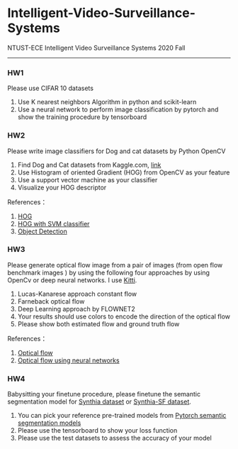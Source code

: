 # Intelligent-Video-Surveillance-Systems
NTUST-ECE Intelligent Video Surveillance Systems 2020 Fall

---

### HW1
Please use CIFAR 10 datasets
1. Use K nearest neighbors Algorithm in python and scikit-learn
2. Use a neural network to perform image classification by pytorch and show the training procedure by tensorboard

### HW2
Please write image classifiers  for Dog and cat datasets by Python OpenCV
1. Find Dog and Cat datasets from Kaggle.com, [link](https://s3.amazonaws.com/content.udacity-data.com/nd089/Cat_Dog_data.zip)
2. Use Histogram of oriented Gradient (HOG) from OpenCV  as your feature
3. Use a support vector machine as your classifier
4. Visualize your HOG descriptor

References：
1. [HOG](https://github.com/tobybreckon/python-examples-cv/blob/master/hog.py)
2. [HOG with SVM classifier](https://www.kaggle.com/manikg/training-svm-classifier-with-hog-features)
3. [Object Detection](https://github.com/SamPlvs/Object-detection-via-HOG-SVM)

### HW3
Please generate optical flow image  from a pair of images (from open flow benchmark images  ) by using the following four approaches by using OpenCv or deep neural networks. I use [Kitti](https://s3.eu-central-1.amazonaws.com/avg-kitti/raw_data/2011_09_26_drive_0005/2011_09_26_drive_0005_sync.zip).
1. Lucas-Kanarese approach constant flow 
2. Farneback optical flow
3. Deep Learning approach by FLOWNET2
4. Your results should use colors to encode the direction of the optical flow
5. Please show both estimated flow and ground truth flow

References：
1. [Optical flow](https://nanonets.com/blog/optical-flow/)
2. [Optical flow using neural networks](https://towardsdatascience.com/generating-optical-flow-using-nvidia-flownet2-pytorch-implementation-d7b0ae6f8320)

### HW4
Babysitting your finetune procedure, please finetune the semantic segmentation model for [Synthia  dataset](http://synthia-dataset.net/downloads/) or [Synthia-SF  dataset](http://synthia-dataset.net/download-synthia-sf/).
1. You can pick your reference pre-trained models from [Pytorch semantic segmentation models](https://github.com/qubvel/segmentation_models.pytorch)
2. Please use the tensorboard to show your loss function
3. Please use the test datasets to assess the accuracy of your model
